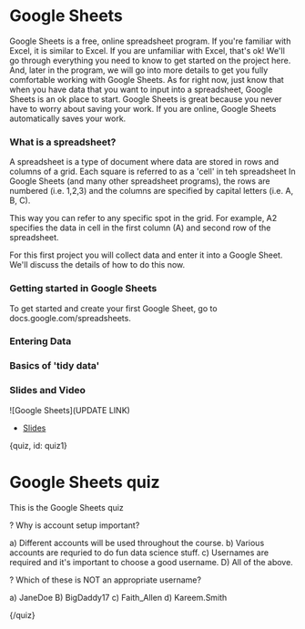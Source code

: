 # Google Sheets

Google Sheets is a free, online spreadsheet program. If you're familiar with Excel, it is similar to Excel. If you are unfamiliar with Excel, that's ok! We'll go through everything you need to know to get started on the project here. And, later in the program, we will go into more details to get you fully comfortable working with Google Sheets. As for right now, just know that when you have data that you want to input into a spreadsheet, Google Sheets is an ok place to start. Google Sheets is great because you never have to worry about saving your work. If you are online, Google Sheets automatically saves your work.

### What is a spreadsheet?

A spreadsheet is a type of document where data are stored in rows and columns of a grid. Each square is referred to as a 'cell' in teh spreadsheet In Google Sheets (and many other spreadsheet programs), the rows are numbered (i.e. 1,2,3) and the columns are specified by capital letters (i.e. A, B, C). 

This way you can refer to any specific spot in the grid. For example, A2 specifies the data in cell in the first column (A) and second row of the spreadsheet. 

For this first project you will collect data and enter it into a Google Sheet. We'll discuss the details of how to do this now.

### Getting started in Google Sheets

To get started and create your first Google Sheet, go to docs.google.com/spreadsheets. 

### Entering Data

### Basics of 'tidy data'


### Slides and Video

![Google Sheets](UPDATE LINK)

* [Slides](https://docs.google.com/presentation/d/1EPt7DuMZOqJMElDNMi3PWO66OytMlWPoc-RsopdVxNM/edit?usp=sharing)


{quiz, id: quiz1}

# Google Sheets quiz

This is the Google Sheets quiz

? Why is account setup important?

a) Different accounts will be used throughout the course.
b) Various accounts are requried to do fun data science stuff.
c) Usernames are required and it's important to choose a good username.
D) All of the above.

? Which of these is NOT an appropriate username?

a) JaneDoe
B) BigDaddy17
c) Faith_Allen
d) Kareem.Smith


{/quiz}
